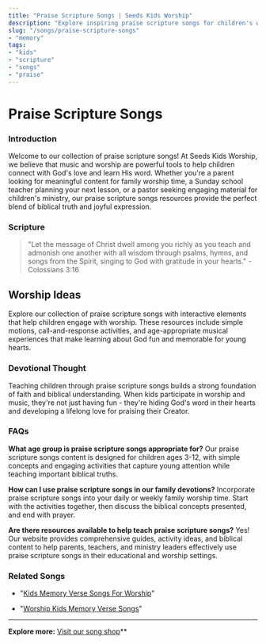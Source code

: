 ```yaml
---
title: "Praise Scripture Songs | Seeds Kids Worship"
description: "Explore inspiring praise scripture songs for children's worship and faith development. Biblical music resources for families and ministry."
slug: "/songs/praise-scripture-songs"
- "memory"
tags:
- "kids"
- "scripture"
- "songs"
- "praise"
---
```


# Praise Scripture Songs

### Introduction

Welcome to our collection of praise scripture songs! At Seeds Kids Worship, we believe that music and worship are powerful tools to help children connect with God's love and learn His word. Whether you're a parent looking for meaningful content for family worship time, a Sunday school teacher planning your next lesson, or a pastor seeking engaging material for children's ministry, our praise scripture songs resources provide the perfect blend of biblical truth and joyful expression.

### Scripture

> "Let the message of Christ dwell among you richly as you teach and admonish one another with all wisdom through psalms, hymns, and songs from the Spirit, singing to God with gratitude in your hearts." - Colossians 3:16

## Worship Ideas

Explore our collection of praise scripture songs with interactive elements that help children engage with worship. These resources include simple motions, call-and-response activities, and age-appropriate musical experiences that make learning about God fun and memorable for young hearts.

### Devotional Thought

Teaching children through praise scripture songs builds a strong foundation of faith and biblical understanding. When kids participate in worship and music, they're not just having fun - they're hiding God's word in their hearts and developing a lifelong love for praising their Creator.

### FAQs

**What age group is praise scripture songs appropriate for?**
Our praise scripture songs content is designed for children ages 3-12, with simple concepts and engaging activities that capture young attention while teaching important biblical truths.

**How can I use praise scripture songs in our family devotions?**
Incorporate praise scripture songs into your daily or weekly family worship time. Start with the activities together, then discuss the biblical concepts presented, and end with prayer.

**Are there resources available to help teach praise scripture songs?**
Yes! Our website provides comprehensive guides, activity ideas, and biblical content to help parents, teachers, and ministry leaders effectively use praise scripture songs in their educational and worship settings.

### Related Songs

- "[Kids Memory Verse Songs For Worship](/songs/kids-memory-verse-songs-for-worship/)"

- "[Worship Kids Memory Verse Songs](/songs/worship-kids-memory-verse-songs/)"

---

**Explore more:** [Visit our song shop](https://seedskidsworship.com/shop)**

<!-- Schema Markup -->
<script type="application/ld+json">
{
  "@context": "https://schema.org",
  "@type": "MusicRecording",
  "name": "Praise Scripture Songs",
  "byArtist": {
    "@type": "MusicGroup",
    "name": "Seeds Kids Worship"
  },
  "isFamilyFriendly": true,
  "url": "https://seedskidsworship.com/songs/praise-scripture-songs/"
}
</script>